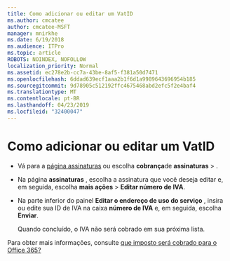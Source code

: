 ```yaml
---
title: Como adicionar ou editar um VatID
ms.author: cmcatee
author: cmcatee-MSFT
manager: mnirkhe
ms.date: 6/19/2018
ms.audience: ITPro
ms.topic: article
ROBOTS: NOINDEX, NOFOLLOW
localization_priority: Normal
ms.assetid: ec278e2b-cc7a-43be-8af5-f381a50d7471
ms.openlocfilehash: 6ddad639ecf1aaa2b1f6d1a9989643696954b185
ms.sourcegitcommit: 9d78905c512192ffc4675468abd2efc5f2e4baf4
ms.translationtype: MT
ms.contentlocale: pt-BR
ms.lasthandoff: 04/23/2019
ms.locfileid: "32400047"
---
```

# <a name="how-to-add-or-edit-a-vatid"></a>Como adicionar ou editar um VatID

- Vá para a [página assinaturas](https://go.microsoft.com/fwlink/p/?linkid=842054) ou escolha **cobrança**de **assinaturas** \> .
    
- Na página **assinaturas** , escolha a assinatura que você deseja editar e, em seguida, escolha **mais ações** \> **Editar número de IVA**.
    
- Na parte inferior do painel **Editar o endereço de uso do serviço** , insira ou edite sua ID de IVA na caixa **número de IVA** e, em seguida, escolha **Enviar**.
    
    Quando concluído, o IVA não será cobrado em sua próxima lista.
    
Para obter mais informações, consulte [que imposto será cobrado para o Office 365?](https://support.office.com/article/7e77382b-b966-4ad5-a515-9e629a777a22.aspx)
  

